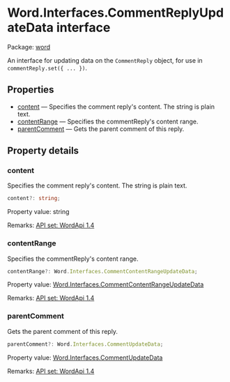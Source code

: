 # Word.Interfaces.CommentReplyUpdateData interface

Package: [word](/en-us/javascript/api/word)

An interface for updating data on the `CommentReply` object, for use in `commentReply.set({ ... })`.

## Properties

- [content](#content) — Specifies the comment reply's content. The string is plain text.
- [contentRange](#contentrange) — Specifies the commentReply's content range.
- [parentComment](#parentcomment) — Gets the parent comment of this reply.

## Property details

### content

Specifies the comment reply's content. The string is plain text.

```typescript
content?: string;
```

Property value: string

Remarks: [API set: WordApi 1.4](/en-us/javascript/api/requirement-sets/word/word-api-requirement-sets)

### contentRange

Specifies the commentReply's content range.

```typescript
contentRange?: Word.Interfaces.CommentContentRangeUpdateData;
```

Property value: [Word.Interfaces.CommentContentRangeUpdateData](/en-us/javascript/api/word/word.interfaces.commentcontentrangeupdatedata)

Remarks: [API set: WordApi 1.4](/en-us/javascript/api/requirement-sets/word/word-api-requirement-sets)

### parentComment

Gets the parent comment of this reply.

```typescript
parentComment?: Word.Interfaces.CommentUpdateData;
```

Property value: [Word.Interfaces.CommentUpdateData](/en-us/javascript/api/word/word.interfaces.commentupdatedata)

Remarks: [API set: WordApi 1.4](/en-us/javascript/api/requirement-sets/word/word-api-requirement-sets)